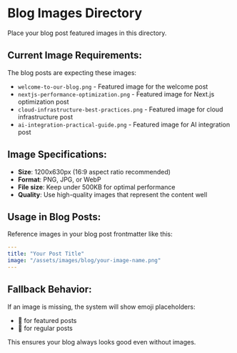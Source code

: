 # Blog Images Directory

Place your blog post featured images in this directory.

## Current Image Requirements:

The blog posts are expecting these images:

- `welcome-to-our-blog.png` - Featured image for the welcome post
- `nextjs-performance-optimization.png` - Featured image for Next.js optimization post  
- `cloud-infrastructure-best-practices.png` - Featured image for cloud infrastructure post
- `ai-integration-practical-guide.png` - Featured image for AI integration post

## Image Specifications:

- **Size**: 1200x630px (16:9 aspect ratio recommended)
- **Format**: PNG, JPG, or WebP
- **File size**: Keep under 500KB for optimal performance
- **Quality**: Use high-quality images that represent the content well

## Usage in Blog Posts:

Reference images in your blog post frontmatter like this:

```yaml
---
title: "Your Post Title"
image: "/assets/images/blog/your-image-name.png"
---
```

## Fallback Behavior:

If an image is missing, the system will show emoji placeholders:
- 📝 for featured posts
- 📄 for regular posts

This ensures your blog always looks good even without images.